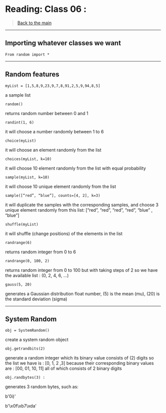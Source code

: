# Reading: Class 06 :

> [Back to the main](./README.md)

---

## Importing whatever classes we want

    From random import *

---

## Random features
   
    myList = [1,5,8,9,23,9,7,8,91,2,5,9,94,8,5]

a sample list

    random() 

returns random number between 0 and 1

    randint(1, 6)
    
it will choose a number randomly between 1 to 6

    choice(myList) 
    
it will choose an element randomly from the list 

    choices(myList, k=10)
    
it will choose 10 element randomly from the list with equal probability

    sample(myList, k=10)  
    
it will choose 10 unique element randomly from the list

    sample([“red”, “blue”], counts=[4, 2], k=3)  

it will duplicate the samples with the corresponding samples, and choose 3 unique element randomly from this list:
[“red”, “red”, “red”, “red”, “blue” , “blue”]

    shuffle(myList) 
    
it will shuffle (change positions) of the elements in the list

    randrange(6) 
    
returns random integer from 0 to 6 

    randrange(0, 100, 2) 
    
returns random integer from 0 to 100 but with taking steps of 2 so we have the available list : (0, 2, 4, 6, …)

    gauss(5, 20) 
    
generates a Gaussian distribution float number, (5) is the mean (mu), (20) is the standard deviation (sigma)

--- 

## System Random

    obj = SystemRandom() 
    
create a system random object

    obj.getrandbits(2) 
    
generate a random integer which its binary value consists of (2) digits
so the list we have is : [0, 1, 2 ,3] 
because their corresponding binary values are : [00, 01, 10, 11] all of which consists of 2 binary digits

    obj.randbytes(3) : 
    
generates 3 random bytes, such as: 

b'0i)'

b'\x0f\xb7\xda'


